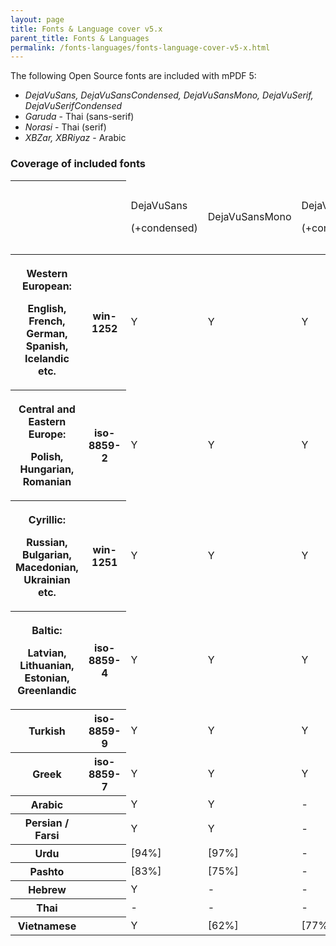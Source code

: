 ```yaml
---
layout: page
title: Fonts & Language cover v5.x
parent_title: Fonts & Languages
permalink: /fonts-languages/fonts-language-cover-v5-x.html
---
```


<div id="bpmbook" class="bpmbook" style="direction:ltr;">
<div class="topic_user_field">
<div id="U0">
<p>The following Open Source fonts are included with mPDF 5:</p>
<ul>
<li><i>DejaVuSans, DejaVuSansCondensed, DejaVuSansMono, DejaVuSerif, DejaVuSerifCondensed</i></li>
<li><i>Garuda</i> - Thai (sans-serif)</li>
<li><i>Norasi</i> - Thai (serif)</li>
<li><i>XBZar, XBRiyaz</i> - Arabic</li>
</ul>
<h3>Coverage of included fonts

</h3>
<table class="bpmTopicC"> <thead>
<tr> <th>&nbsp;</th><th>&nbsp;</th>
<td>
<p>DejaVuSans</p>
<p>(+condensed)</p>
</td>
<td>
<p>DejaVuSansMono</p>
</td>
<td>
<p>DejaVuSerif</p>
<p>(+condensed)</p>
</td>
<td>Garuda (sans)
<p>Norasi (serif)</p>
</td>
<td>
<p>XBZar</p>
<p>XBRiyaz</p>
</td>
</tr>
</thead> <tbody>
<tr> <th>
<p>Western European:</p>
<p>English, French, German, Spanish, Icelandic etc.</p>
</th><th>win-1252 </th>
<td>Y</td>
<td>Y</td>
<td>Y</td>
<td>Y</td>
<td>Y</td>
</tr>
<tr> <th>
<p>Central and Eastern Europe:</p>
<p>Polish, Hungarian, Romanian</p>
</th><th>iso-8859-2 </th>
<td>Y</td>
<td>Y</td>
<td>Y</td>
<td>-</td>
<td>-</td>
</tr>
<tr> <th>
<p>Cyrillic:</p>
<p>Russian, Bulgarian, Macedonian, Ukrainian etc.</p>
</th><th>win-1251</th>
<td>Y</td>
<td>Y</td>
<td>Y</td>
<td>-</td>
<td>-</td>
</tr>
<tr> <th>
<p>Baltic:</p>
<p>Latvian, Lithuanian, Estonian, Greenlandic</p>
</th><th>iso-8859-4 </th>
<td>Y</td>
<td>Y</td>
<td>Y</td>
<td>-</td>
<td>-</td>
</tr>
<tr> <th>Turkish</th><th>iso-8859-9</th>
<td>Y</td>
<td>Y</td>
<td>Y</td>
<td>-</td>
<td>-</td>
</tr>
<tr> <th>Greek </th><th>iso-8859-7 </th>
<td>Y</td>
<td>Y</td>
<td>Y</td>
<td>-</td>
<td>-</td>
</tr>
<tr> <th>Arabic</th><th>&nbsp;</th>
<td>Y</td>
<td>Y</td>
<td>-</td>
<td>-</td>
<td>Y</td>
</tr>
<tr> <th>Persian / Farsi</th><th>&nbsp;</th>
<td>Y</td>
<td>Y</td>
<td>-</td>
<td>-</td>
<td>Y</td>
</tr>
<tr> <th>Urdu</th><th>&nbsp;</th>
<td>[94%]</td>
<td>[97%]</td>
<td>-</td>
<td>-</td>
<td>Y</td>
</tr>
<tr> <th>Pashto</th><th>&nbsp;</th>
<td>[83%]</td>
<td>[75%]</td>
<td>-</td>
<td>-</td>
<td>Y</td>
</tr>
<tr> <th>Hebrew</th><th>&nbsp;</th>
<td>Y</td>
<td>-</td>
<td>-</td>
<td>-</td>
<td>-</td>
</tr>
<tr> <th>Thai</th><th>&nbsp;</th>
<td>-</td>
<td>-</td>
<td>-</td>
<td><b>Y</b></td>
<td>-</td>
</tr>
<tr> <th>Vietnamese</th><th>&nbsp;</th>
<td>Y</td>
<td>[62%]</td>
<td>[77%]</td>
<td>-</td>
<td>-</td>
</tr>
</tbody> </table>
<p>&nbsp;</p>
</div>
</div>

